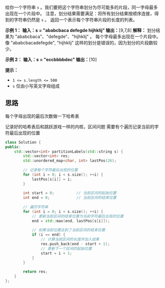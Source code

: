 给你一个字符串 `s` 。我们要把这个字符串划分为尽可能多的片段，同一字母最多出现在一个片段中。
注意，划分结果需要满足：将所有划分结果按顺序连接，得到的字符串仍然是 `s` 。
返回一个表示每个字符串片段的长度的列表。

**示例 1：**
**输入：s = "ababcbaca defegde hijhklij"
输出：**[9,7,8]
**解释：**
划分结果为 "ababcbaca"、"defegde"、"hijhklij" 。
每个字母最多出现在一个片段中。
像 "ababcbacadefegde", "hijhklij" 这样的划分是错误的，因为划分的片段数较少。 

**示例 2：**
**输入：s = "eccbbbbdec"
输出：**[10]

**提示：**
- `1 <= s.length <= 500`
- `s` 仅由小写英文字母组成

## 思路
每个字母出现的最后次数做一下哈希表

记录好的哈希表后和跳跃游戏一样的内核，区间问题
需要有个遍历记录当前的字符最后出现的位置

```c++
class Solution {
public:
    std::vector<int> partitionLabels(std::string s) {
        std::vector<int> res;
        std::unordered_map<char, int> lastPos(26);
        
        // 记录每个字符最后出现的位置
        for (int i = 0; i < s.size(); ++i) {
            lastPos[s[i]] = i;
        }
        
        int start = 0;          // 当前区间的起始位置
        int end = 0;            // 当前区间的结束位置
        
        // 遍历字符串
        for (int i = 0; i < s.size(); ++i) {
            // 更新当前区间的结束位置为当前字符最后出现的位置
            end = std::max(end, lastPos[s[i]]);
            
            // 如果当前位置达到了当前区间的结束位置
            if (i == end) {
                // 计算当前区间的长度并加入结果
                res.push_back(end - start + 1);
                // 更新下一个区间的起始位置
                start = i + 1;
            }
        }
        
        return res;
    }
};
```